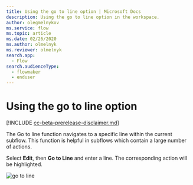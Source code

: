 ```yaml
---
title: Using the go to line option | Microsoft Docs
description: Using the go to line option in the workspace.
author: olegmelnykov
ms.service: flow
ms.topic: article
ms.date: 02/26/2020
ms.author: olmelnyk
ms.reviewer: olmelnyk
search.app: 
  - Flow
search.audienceType: 
  - flowmaker
  - enduser
---
```


# Using the go to line option

[!INCLUDE [cc-beta-prerelease-disclaimer.md](../../includes/cc-beta-prerelease-disclaimer.md)]

The Go to line function navigates to a specific line within the current subflow. This function is helpful in subflows which contain a large number of actions. 

Select **Edit**, then **Go to Line** and enter a line. The corresponding action will be highlighted.

![go to line](\media\using-line-option\go-to-line.png)